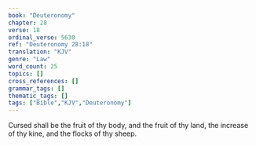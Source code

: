 ```yaml
---
book: "Deuteronomy"
chapter: 28
verse: 18
ordinal_verse: 5630
ref: "Deuteronomy 28:18"
translation: "KJV"
genre: "Law"
word_count: 25
topics: []
cross_references: []
grammar_tags: []
thematic_tags: []
tags: ["Bible","KJV","Deuteronomy"]
---
```

Cursed shall be the fruit of thy body, and the fruit of thy land, the increase of thy kine, and the flocks of thy sheep.
